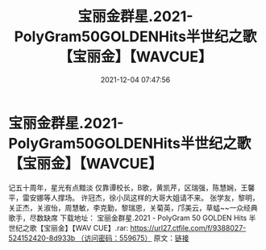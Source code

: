 ﻿---
title: 宝丽金群星.2021-PolyGram50GOLDENHits半世纪之歌【宝丽金】【WAVCUE】
date: 2021-12-04 07:47:56
categories: WAV车载音乐、镜像
tags: 华语中文
---
# 宝丽金群星.2021-PolyGram50GOLDENHits半世纪之歌【宝丽金】【WAVCUE】

记五十周年，星光有点黯淡
仅靠谭校长，B歌，黄凯芹，区瑞强，陈慧娴，王馨平，雷安娜等人撑场。
许冠杰，徐小凤这样的大哥大姐请不来。
张学友，黎明，关正杰，关淑怡，周慧敏，李克勤，黎瑞恩，关菊英，邝美云，草蜢~~一众经典歌手，尽数缺席
下载地址：
宝丽金群星.2021 - PolyGram 50
GOLDEN Hits 半世纪之歌【宝丽金】【WAV CUE】.rar: https://url27.ctfile.com/f/9388027-524152420-8d933b （访问密码：559675）
原文：[链接](https://blog.sina.com.cn/s/blog_1647c7e7601030v1g.html)